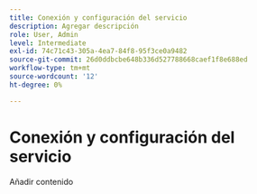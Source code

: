 ```yaml
---
title: Conexión y configuración del servicio
description: Agregar descripción
role: User, Admin
level: Intermediate
exl-id: 74c71c43-305a-4ea7-84f8-95f3ce0a9482
source-git-commit: 26d0ddbcbe648b336d527788668caef1f8e688ed
workflow-type: tm+mt
source-wordcount: '12'
ht-degree: 0%

---
```


# Conexión y configuración del servicio

Añadir contenido
